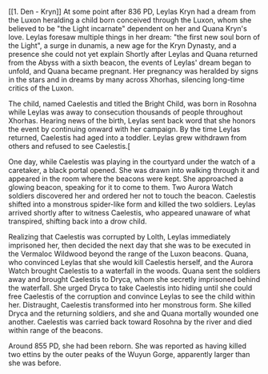 [[1. Den - Kryn]]
At some point after 836 PD, Leylas Kryn had a dream from the Luxon heralding a child born conceived through the Luxon, whom she believed to be "the Light incarnate" dependent on her and Quana Kryn's love. Leylas foresaw multiple things in her dream: "the first new soul born of the Light", a surge in dunamis, a new age for the Kryn Dynasty, and a presence she could not yet explain Shortly after Leylas and Quana returned from the Abyss with a sixth beacon, the events of Leylas' dream began to unfold, and Quana became pregnant. Her pregnancy was heralded by signs in the stars and in dreams by many across Xhorhas, silencing long-time critics of the Luxon.

The child, named Caelestis and titled the Bright Child, was born in Rosohna while Leylas was away to consecution thousands of people throughout Xhorhas. Hearing news of the birth, Leylas sent back word that she honors the event by continuing onward with her campaign. By the time Leylas returned, Caelestis had aged into a toddler. Leylas grew withdrawn from others and refused to see Caelestis.[

One day, while Caelestis was playing in the courtyard under the watch of a caretaker, a black portal opened. She was drawn into walking through it and appeared in the room where the beacons were kept. She approached a glowing beacon, speaking for it to come to them. Two Aurora Watch soldiers discovered her and ordered her not to touch the beacon. Caelestis shifted into a monstrous spider-like form and killed the two soldiers. Leylas arrived shortly after to witness Caelestis, who appeared unaware of what transpired, shifting back into a drow child.

Realizing that Caelestis was corrupted by Lolth, Leylas immediately imprisoned her, then decided the next day that she was to be executed in the Vermaloc Wildwood beyond the range of the Luxon beacons. Quana, who convinced Leylas that she would kill Caelestis herself, and the Aurora Watch brought Caelestis to a waterfall in the woods. Quana sent the soldiers away and brought Caelestis to Dryca, whom she secretly imprisoned behind the waterfall. She urged Dryca to take Caelestis into hiding until she could free Caelestis of the corruption and convince Leylas to see the child within her. Distraught, Caelestis transformed into her monstrous form. She killed Dryca and the returning soldiers, and she and Quana mortally wounded one another. Caelestis was carried back toward Rosohna by the river and died within range of the beacons.

Around 855 PD, she had been reborn. She was reported as having killed two ettins by the outer peaks of the Wuyun Gorge, apparently larger than she was before.

